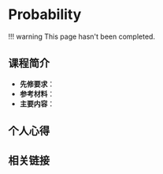 # Probability

!!! warning
    This page hasn't been completed.

## 课程简介

- **先修要求**：
- **参考材料**：
- **主要内容**：

## 个人心得

## 相关链接